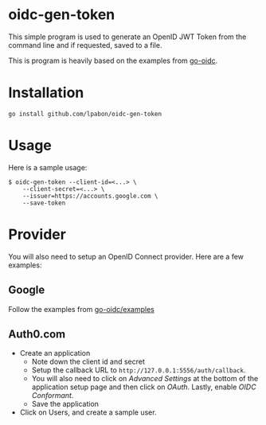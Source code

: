 # oidc-gen-token
This simple program is used to generate an OpenID JWT Token from the command
line and if requested, saved to a file.

This is program is heavily based on the examples from [go-oidc](https://github.com/coreos/go-oidc).

# Installation

```
go install github.com/lpabon/oidc-gen-token
```

# Usage

Here is a sample usage:

```
$ oidc-gen-token --client-id=<...> \
    --client-secret=<...> \
    --issuer=https://accounts.google.com \
    --save-token
```

# Provider
You will also need to setup an OpenID Connect provider. Here are a few examples:

## Google
Follow the examples from [go-oidc/examples](https://github.com/coreos/go-oidc/tree/v2/example#examples)

## Auth0.com
* Create an application
    * Note down the client id and secret
	* Setup the callback URL to `http://127.0.0.1:5556/auth/callback`.
    * You will also need to click on _Advanced Settings_ at the bottom of the
	  application setup page and then click on _OAuth_. Lastly, enable
	  _OIDC Conformant_.
    * Save the application
* Click on Users, and create a sample user.

